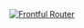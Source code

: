 <div align="center">
  <a href="https://github.com/frontful/frontful-router">
    <img heigth="75" src="http://www.frontful.com/assets/packages/router.png" alt="Frontful Router" />
  </a>
</div>
